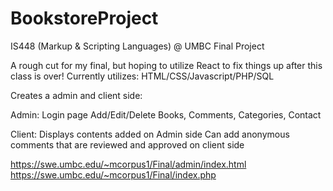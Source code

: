 # BookstoreProject
IS448 (Markup &amp; Scripting Languages) @ UMBC Final Project

A rough cut for my final, but hoping to utilize React to fix things up after this class is over!
Currently utilizes: HTML/CSS/Javascript/PHP/SQL

Creates a admin and client side:

Admin: Login page
       Add/Edit/Delete Books, Comments, Categories, Contact
       
Client: Displays contents added on Admin side
        Can add anonymous comments that are reviewed and approved on client side

https://swe.umbc.edu/~mcorpus1/Final/admin/index.html
https://swe.umbc.edu/~mcorpus1/Final/index.php
